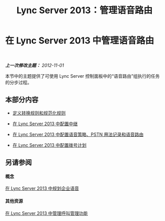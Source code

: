 ﻿---
title: Lync Server 2013：管理语音路由
TOCTitle: 管理语音路由
ms:assetid: da558f8c-18c5-4ad5-94d1-b22e777f12bd
ms:mtpsurl: https://technet.microsoft.com/zh-cn/library/Gg182596(v=OCS.15)
ms:contentKeyID: 49314442
ms.date: 05/19/2016
mtps_version: v=OCS.15
ms.translationtype: HT
---

# 在 Lync Server 2013 中管理语音路由

 

_**上一次修改主题：** 2012-11-01_

本节中的主题提供了可使用 Lync Server 控制面板中的“语音路由”组执行的任务的分步过程。

## 本部分内容

  - [定义转换规则和规范化规则](lync-server-2013-defining-translation-rules-and-normalization-rules.md)

  - [在 Lync Server 2013 中配置中继](lync-server-2013-configuring-trunks.md)

  - [在 Lync Server 2013 中配置语音策略、PSTN 用法记录和语音路由](lync-server-2013-configuring-voice-policies-pstn-usage-records-and-voice-routes.md)

  - [在 Lync Server 2013 中配置拨号计划](lync-server-2013-configuring-dial-plans.md)

## 另请参阅

#### 概念

[在 Lync Server 2013 中规划企业语音](lync-server-2013-planning-for-enterprise-voice.md)  

#### 其他资源

[在 Lync Server 2013 中管理呼叫管理功能](lync-server-2013-managing-call-management-features.md)

